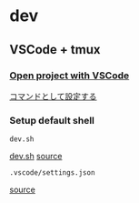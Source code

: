 # dev

## VSCode + tmux

### [Open project with VSCode](../articles/vscode/cli.md#open)

[コマンドとして設定する](https://github.com/suimenkathemove/dotfiles/tree/main/.commands)

### Setup default shell

`dev.sh`

[dev.sh](../../articles/dev.sh)
[source](https://github.com/suimenkathemove/monorepo-sandbox/blob/main/dev.sh)

`.vscode/settings.json`

[source](https://github.com/suimenkathemove/monorepo-sandbox/commit/1b99651b36170c5a5d4035043dd7a2935c1bc774)
